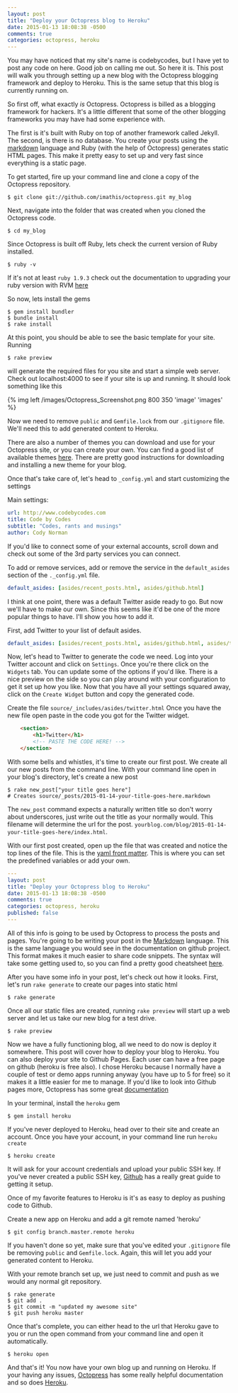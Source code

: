 ```yaml
---
layout: post
title: "Deploy your Octopress blog to Heroku"
date: 2015-01-13 18:08:38 -0500
comments: true
categories: octopress, heroku
---
```

You may have noticed that my site's name is codebycodes, but I have yet to post any code on here.  Good job on calling me out.  So here it is.  This post will walk you through setting up a new blog with the Octopress blogging framework and deploy to Heroku.  This is the same setup that this blog is currently running on.

So first off, what exactly _is_ Octopress.  Octopress is billed as a blogging framework for hackers.  It's a little different that some of the other blogging frameworks you may have had some experience with.<!--more-->

The first is it's built with Ruby on top of another framework called Jekyll.  The second, is there is no database.  You create your posts using the [markdown](http://en.wikipedia.org/wiki/Markdown) language and Ruby (with the help of Octopress) generates static HTML pages.  This make it pretty easy to set up and very fast since everything is a static page.

To get started, fire up your command line and clone a copy of the Octopress repository.

```
$ git clone git://github.com/imathis/octopress.git my_blog
```
Next, navigate into the folder that was created when you cloned the Octopress code.

```
$ cd my_blog
```

Since Octopress is built off Ruby, lets check the current version of Ruby installed.

```
$ ruby -v
```

If it's not at least `ruby 1.9.3` check out the documentation to upgrading your ruby version with RVM [here](http://octopress.org/docs/setup/rvm/)

So now, lets install the gems 

```
$ gem install bundler
$ bundle install
$ rake install
```
At this point, you should be able to see the basic template for your site.  Running 
```
$ rake preview
```
will generate the required files for you site and start a simple web server.  Check out localhost:4000 to see if your site is up and running.  It should look something like this

{% img left /images/Octopress_Screenshot.png 800 350 'image' 'images' %}

Now we need to remove `public` and `Gemfile.lock` from our `.gitignore` file.  We'll need this to add generated content to Heroku.

There are also a number of themes you can download and use for your Octopress site, or you can create your own.  You can find a good list of available themes [here](https://github.com/imathis/octopress/wiki/3rd-Party-Octopress-Themes).  There are pretty good instructions for downloading and installing a new theme for your blog.

Once that's take care of, let's head to `_config.yml` and start customizing the settings

Main settings:
```yaml
url: http://www.codebycodes.com
title: Code by Codes
subtitle: "Codes, rants and musings"
author: Cody Norman
```
If you'd like to connect some of your external accounts, scroll down and check out some of the 3rd party services you can connect.

To add or remove services, add or remove the service in the `default_asides` section of the `._config.yml` file.

```yaml
default_asides: [asides/recent_posts.html, asides/github.html]
```
I think at one point, there was a default Twitter aside ready to go.  But now we'll have to make our own.  Since this seems like it'd be one of the more popular things to have.  I'll show you how to add it.

First, add Twitter to your list of default asides.

```yaml
default_asides: [asides/recent_posts.html, asides/github.html, asides/twitter.html]
```

Now, let's head to Twitter to generate the code we need.  Log into your Twitter account and click on `Settings`.  Once you're there click on the `Widgets` tab.  You can update some of the options if you'd like.  There is a nice preview on the side so you can play around with your configuration to get it set up how you like.  Now that you have all your settings squared away, click on the `Create Widget` button and copy the generated code.

Create the file `source/_includes/asides/twitter.html`  Once you have the new file open paste in the code you got for the Twitter widget.

```html
	<section>
		<h1>Twitter</h1>
		<!-- PASTE THE CODE HERE! -->
	</section>

```

With some bells and whistles, it's time to create our first post.  We create all our new posts from the command line.  With your command line open in your blog's directory, let's create a new post

```
$ rake new_post["your title goes here"]
# Creates source/_posts/2015-01-14-your-title-goes-here.markdown
```

The `new_post` command expects a naturally written title so don't worry about underscores, just write out the title as your normally would.  This filename will determine the url for the post.
`yourblog.com/blog/2015-01-14-your-title-goes-here/index.html`.

With our first post created, open up the file that was created and notice the top lines of the file.  This is the [yaml front matter](http://jekyllrb.com/docs/frontmatter/).  This is where you can set the predefined variables or add your own.

```yaml
---
layout: post
title: "Deploy your Octopress blog to Heroku"
date: 2015-01-13 18:08:38 -0500
comments: true
categories: octopress, heroku
published: false
---
```

All of this info is going to be used by Octopress to process the posts and pages.  You're going to be writing your post in the [Markdown](http://en.wikipedia.org/wiki/Markdown) language.  This is the same language you would see in the documentation on github project.  This format makes it much easier to share code snippets.  The syntax will take some getting used to, so you can find a pretty good cheatsheet [here](https://github.com/adam-p/markdown-here/wiki/Markdown-Cheatsheet).

After you have some info in your post, let's check out how it looks.  First, let's run `rake generate` to create our pages into static html

```
$ rake generate
```
Once all our static files are created, running `rake preview` will start up a web server and let us take our new blog for a test drive.

```
$ rake preview
```

Now we have a fully functioning blog, all we need to do now is deploy it somewhere.  This post will cover how to deploy your blog to Heroku.  You can also deploy your site to Github Pages.  Each user can have a free page on github (heroku is free also).  I chose Heroku because I normally have a couple of test or demo apps running anyway (you have up to 5 for free) so it makes it a little easier for me to manage.  If you'd like to look into Github pages more, Octopress has some great [documentation](http://octopress.org/docs/deploying/github/)

In your terminal, install the `heroku` gem

```
$ gem install heroku
```
If you've never deployed to Heroku, head over to their site and create an account.  Once you have your account, in your command line run `heroku create`

```
$ heroku create
```

It will ask for your account credentials and upload your public SSH key.  If you've never created a public SSH key, [Github](https://help.github.com/articles/set-up-git/) has a really great guide to getting it setup.

Once of my favorite features to Heroku is it's as easy to deploy as pushing code to Github.

Create a new app on Heroku and add a git remote named 'heroku'

```
$ git config branch.master.remote heroku
```
If you haven't done so yet, make sure that you've edited your `.gitignore` file be removing `public` and `Gemfile.lock`.  Again, this will let you add your generated content to Heroku.

With your remote branch set up, we just need to commit and push as we would any normal git repository.

```
$ rake generate
$ git add .
$ git commit -m "updated my awesome site"
$ git push heroku master
```

Once that's complete, you can either head to the url that Heroku gave to you or run the open command from your command line and open it automatically.

```
$ heroku open
```

And that's it!  You now have your own blog up and running on Heroku.  If your having any issues, [Octopress](http://octopress.org/docs/) has some really helpful documentation and so does [Heroku](https://devcenter.heroku.com/start).




